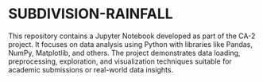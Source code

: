 # SUBDIVISION-RAINFALL
This repository contains a Jupyter Notebook developed as part of the CA-2 project. It focuses on data analysis using Python with libraries like Pandas, NumPy, Matplotlib, and others. The project demonstrates data loading, preprocessing, exploration, and visualization techniques suitable for academic submissions or real-world data insights.
